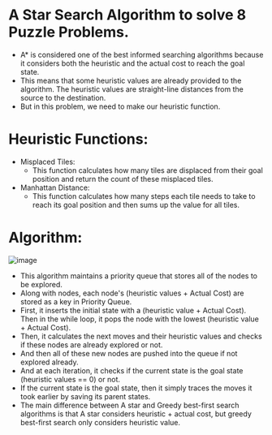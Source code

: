 # A Star Search Algorithm to solve 8 Puzzle Problems.
- A* is considered one of the best informed searching algorithms because it considers both the heuristic and the actual cost to reach the goal state.
- This means that some heuristic values are already provided to the algorithm. The heuristic values are straight-line distances from the source to the destination.
- But in this problem, we need to make our heuristic function.
# Heuristic Functions:
- Misplaced Tiles:
  - This function calculates how many tiles are displaced from their goal position and return the count of these misplaced tiles.
- Manhattan Distance:
  - This function calculates how many steps each tile needs to take to reach its goal position and then sums up the value for all tiles.
# Algorithm:
![image](https://user-images.githubusercontent.com/96788451/194770086-b3135315-68bd-4f26-acc2-87635c4cd3b1.png)
- This algorithm maintains a priority queue that stores all of the nodes to be explored.
- Along with nodes, each node's (heuristic values + Actual Cost) are stored as a key in Priority Queue.
- First, it inserts the initial state with a (heuristic value + Actual Cost). Then in the while loop, it pops the node with the lowest (heuristic value + Actual Cost).
- Then, it calculates the next moves and their heuristic values and checks if these nodes are already explored or not.
- And then all of these new nodes are pushed into the queue if not explored already.
- And at each iteration, it checks if the current state is the goal state (heuristic values == 0) or not.
- If the current state is the goal state, then it simply traces the moves it took earlier by saving its parent states.
- The main difference between A star and Greedy best-first search algorithms is that A star considers heuristic + actual cost, but greedy best-first search only considers heuristic value.


